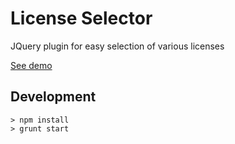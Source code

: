 # License Selector

JQuery plugin for easy selection of various licenses

[See demo](https://ufal.github.io/lindat-license-selector)

## Development

    > npm install
    > grunt start
